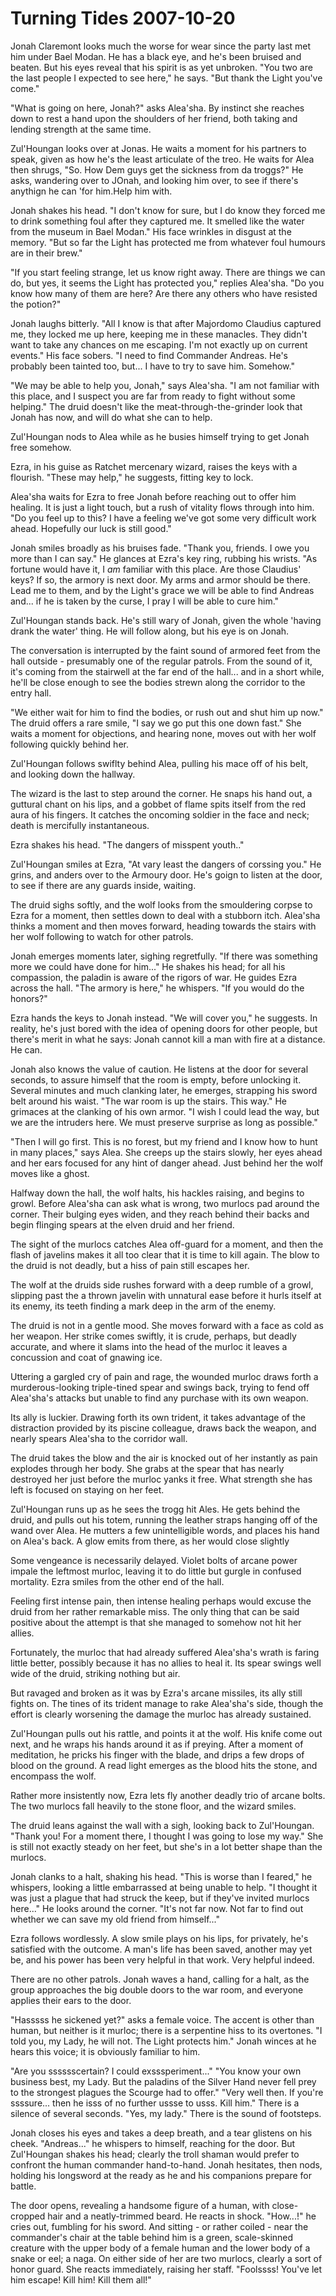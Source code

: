 <!-- TITLE: Turning Tides 2007-10-20 -->
<!-- SUBTITLE: A game log for Turning Tides -->

# Turning Tides 2007-10-20

Jonah Claremont looks much the worse for wear since the party last met him under Bael Modan. He has a black eye, and he's been bruised and beaten. But his eyes reveal that his spirit is as yet unbroken. "You two are the last people I expected to see here," he says. "But thank the Light you've come."

"What is going on here, Jonah?" asks Alea'sha. By instinct she reaches down to rest a hand upon the shoulders of her friend, both taking and lending strength at the same time.

Zul'Houngan looks over at Jonas. He waits a moment for his partners to speak, given as how he's the least articulate of the treo. He waits for Alea then shrugs, "So. How Dem guys get the sickness from da troggs?" He asks, wandering over to JOnah, and looking him over, to see if there's anythign he can 'for him.Help him with.

Jonah shakes his head. "I don't know for sure, but I do know they forced me to drink something foul after they captured me. It smelled like the water from the museum in Bael Modan." His face wrinkles in disgust at the memory. "But so far the Light has protected me from whatever foul humours are in their brew."

"If you start feeling strange, let us know right away. There are things we can do, but yes, it seems the Light has protected you," replies Alea'sha. "Do you know how many of them are here? Are there any others who have resisted the potion?"

Jonah laughs bitterly. "All I know is that after Majordomo Claudius captured me, they locked me up here, keeping me in these manacles. They didn't want to take any chances on me escaping. I'm not exactly up on current events." His face sobers. "I need to find Commander Andreas. He's probably been tainted too, but... I have to try to save him. Somehow."

"We may be able to help you, Jonah," says Alea'sha. "I am not familiar with this place, and I suspect you are far from ready to fight without some helping." The druid doesn't like the meat-through-the-grinder look that Jonah has now, and will do what she can to help.

Zul'Houngan nods to Alea while as he busies himself trying to get Jonah free somehow.

Ezra, in his guise as Ratchet mercenary wizard, raises the keys with a flourish. "These may help," he suggests, fitting key to lock.

Alea'sha waits for Ezra to free Jonah before reaching out to offer him healing. It is just a light touch, but a rush of vitality flows through into him. "Do you feel up to this? I have a feeling we've got some very difficult work ahead. Hopefully our luck is still good."

Jonah smiles broadly as his bruises fade. "Thank you, friends. I owe you more than I can say." He glances at Ezra's key ring, rubbing his wrists. "As fortune would have it, I _am_ familiar with this place. Are those Claudius' keys? If so, the armory is next door. My arms and armor should be there. Lead me to them, and by the Light's grace we will be able to find Andreas and... if he is taken by the curse, I pray I will be able to cure him."

Zul'Houngan stands back. He's still wary of Jonah, given the whole 'having drank the water' thing. He will follow along, but his eye is on Jonah.

The conversation is interrupted by the faint sound of armored feet from the hall outside - presumably one of the regular patrols. From the sound of it, it's coming from the stairwell at the far end of the hall... and in a short while, he'll be close enough to see the bodies strewn along the corridor to the entry hall.

"We either wait for him to find the bodies, or rush out and shut him up now." The druid offers a rare smile, "I say we go put this one down fast." She waits a moment for objections, and hearing none, moves out with her wolf following quickly behind her.

Zul'Houngan follows swiflty behind Alea, pulling his mace off of his belt, and looking down the hallway.

The wizard is the last to step around the corner. He snaps his hand out, a guttural chant on his lips, and a gobbet of flame spits itself from the red aura of his fingers. It catches the oncoming soldier in the face and neck; death is mercifully instantaneous.

Ezra shakes his head. "The dangers of misspent youth.."

Zul'Houngan smiles at Ezra, "At vary least the dangers of corssing you." He grins, and anders over to the Armoury door. He's goign to listen at the door, to see if there are any guards inside, waiting.

The druid sighs softly, and the wolf looks from the smouldering corpse to Ezra for a moment, then settles down to deal with a stubborn itch. Alea'sha thinks a moment and then moves forward, heading towards the stairs with her wolf following to watch for other patrols.

Jonah emerges moments later, sighing regretfully. "If there was something more we could have done for him..." He shakes his head; for all his compassion, the paladin is aware of the rigors of war. He guides Ezra across the hall. "The armory is here," he whispers. "If you would do the honors?"

Ezra hands the keys to Jonah instead. "We will cover you," he suggests. In reality, he's just bored with the idea of opening doors for other people, but there's merit in what he says: Jonah cannot kill a man with fire at a distance. He can.

Jonah also knows the value of caution. He listens at the door for several seconds, to assure himself that the room is empty, before unlocking it. Several minutes and much clanking later, he emerges, strapping his sword belt around his waist. "The war room is up the stairs. This way." He grimaces at the clanking of his own armor. "I wish I could lead the way, but we are the intruders here. We must preserve surprise as long as possible."

"Then I will go first. This is no forest, but my friend and I know how to hunt in many places," says Alea. She creeps up the stairs slowly, her eyes ahead and her ears focused for any hint of danger ahead. Just behind her the wolf moves like a ghost.

Halfway down the hall, the wolf halts, his hackles raising, and begins to growl. Before Alea'sha can ask what is wrong, two murlocs pad around the corner. Their bulging eyes widen, and they reach behind their backs and begin flinging spears at the elven druid and her friend.

The sight of the murlocs catches Alea off-guard for a moment, and then the flash of javelins makes it all too clear that it is time to kill again. The blow to the druid is not deadly, but a hiss of pain still escapes her.

The wolf at the druids side rushes forward with a deep rumble of a growl, slipping past the a thrown javelin with unnatural ease before it hurls itself at its enemy, its teeth finding a mark deep in the arm of the enemy.

The druid is not in a gentle mood. She moves forward with a face as cold as her weapon. Her strike comes swiftly, it is crude, perhaps, but deadly accurate, and where it slams into the head of the murloc it leaves a concussion and coat of gnawing ice.

Uttering a gargled cry of pain and rage, the wounded murloc draws forth a murderous-looking triple-tined spear and swings back, trying to fend off Alea'sha's attacks but unable to find any purchase with its own weapon.

Its ally is luckier. Drawing forth its own trident, it takes advantage of the distraction provided by its piscine colleague, draws back the weapon, and nearly spears Alea'sha to the corridor wall.

The druid takes the blow and the air is knocked out of her instantly as pain explodes through her body. She grabs at the spear that has nearly destroyed her just before the murloc yanks it free. What strength she has left is focused on staying on her feet.

Zul'Houngan runs up as he sees the trogg hit Ales. He gets behind the druid, and pulls out his totem, running the leather straps hanging off of the wand over Alea. He mutters a few unintelligible words, and places his hand on Alea's back. A glow emits from there, as her would close slightly

Some vengeance is necessarily delayed. Violet bolts of arcane power impale the leftmost murloc, leaving it to do little but gurgle in confused mortality. Ezra smiles from the other end of the hall.

Feeling first intense pain, then intense healing perhaps would excuse the druid from her rather remarkable miss. The only thing that can be said positive about the attempt is that she managed to somehow not hit her allies.

Fortunately, the murloc that had already suffered Alea'sha's wrath is faring little better, possibly because it has no allies to heal it. Its spear swings well wide of the druid, striking nothing but air.

But ravaged and broken as it was by Ezra's arcane missiles, its ally still fights on. The tines of its trident manage to rake Alea'sha's side, though the effort is clearly worsening the damage the murloc has already sustained.

Zul'Houngan pulls out his rattle, and points it at the wolf. His knife come out next, and he wraps his hands around it as if preying. After a moment of meditation, he pricks his finger with the blade, and drips a few drops of blood on the ground. A read light emerges as the blood hits the stone, and encompass the wolf.

Rather more insistently now, Ezra lets fly another deadly trio of arcane bolts. The two murlocs fall heavily to the stone floor, and the wizard smiles.

The druid leans against the wall with a sigh, looking back to Zul'Houngan. "Thank you! For a moment there, I thought I was going to lose my way." She is still not exactly steady on her feet, but she's in a lot better shape than the murlocs.

Jonah clanks to a halt, shaking his head. "This is worse than I feared," he whispers, looking a little embarrassed at being unable to help. "I thought it was just a plague that had struck the keep, but if they've invited murlocs here..." He looks around the corner. "It's not far now. Not far to find out whether we can save my old friend from himself..."

Ezra follows wordlessly. A slow smile plays on his lips, for privately, he's satisfied with the outcome. A man's life has been saved, another may yet be, and his power has been very helpful in that work. Very helpful indeed.

There are no other patrols. Jonah waves a hand, calling for a halt, as the group approaches the big double doors to the war room, and everyone applies their ears to the door.

"Hasssss he sickened yet?" asks a female voice. The accent is other than human, but neither is it murloc; there is a serpentine hiss to its overtones. "I told you, my Lady, he will not. The Light protects him." Jonah winces at he hears this voice; it is obviously familiar to him.

"Are you sssssscertain? I could exsssperiment..." "You know your own business best, my Lady. But the paladins of the Silver Hand never fell prey to the strongest plagues the Scourge had to offer." "Very well then. If you're ssssure... then he isss of no further ussse to usss. Kill him." There is a silence of several seconds. "Yes, my lady." There is the sound of footsteps.

Jonah closes his eyes and takes a deep breath, and a tear glistens on his cheek. "Andreas..." he whispers to himself, reaching for the door. But Zul'Houngan shakes his head; clearly the troll shaman would prefer to confront the human commander hand-to-hand. Jonah hesitates, then nods, holding his longsword at the ready as he and his companions prepare for battle.

The door opens, revealing a handsome figure of a human, with close-cropped hair and a neatly-trimmed beard. He reacts in shock. "How...!" he cries out, fumbling for his sword. And sitting - or rather coiled - near the commander's chair at the table behind him is a green, scale-skinned creature with the upper body of a female human and the lower body of a snake or eel; a naga. On either side of her are two murlocs, clearly a sort of honor guard. She reacts immediately, raising her staff. "Foolssss! You've let him escape! Kill him! Kill them all!"